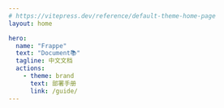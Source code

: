 ```yaml
---
# https://vitepress.dev/reference/default-theme-home-page
layout: home

hero:
  name: "Frappe"
  text: "Document📚"
  tagline: 中文文档
  actions:
    - theme: brand
      text: 部署手册
      link: /guide/
---
```



